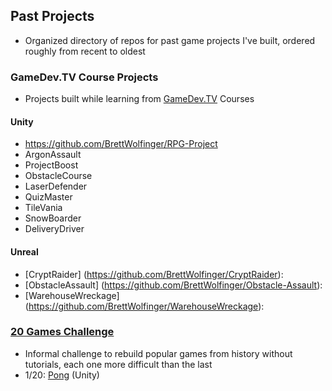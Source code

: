 ## Past Projects
* Organized directory of repos for past game projects I've built, ordered roughly from recent to oldest
### GameDev.TV Course Projects
* Projects built while learning from [GameDev.TV](https://www.gamedev.tv/) Courses
#### Unity
* https://github.com/BrettWolfinger/RPG-Project
* ArgonAssault
* ProjectBoost
* ObstacleCourse
* LaserDefender
* QuizMaster
* TileVania
* SnowBoarder
* DeliveryDriver
  
#### Unreal
* [CryptRaider] (https://github.com/BrettWolfinger/CryptRaider):
* [ObstacleAssault] (https://github.com/BrettWolfinger/Obstacle-Assault):
* [WarehouseWreckage] (https://github.com/BrettWolfinger/WarehouseWreckage):

### [20 Games Challenge](https://20_games_challenge.gitlab.io/)
* Informal challenge to rebuild popular games from history without tutorials, each one more difficult than the last
* 1/20: [Pong]() (Unity)

